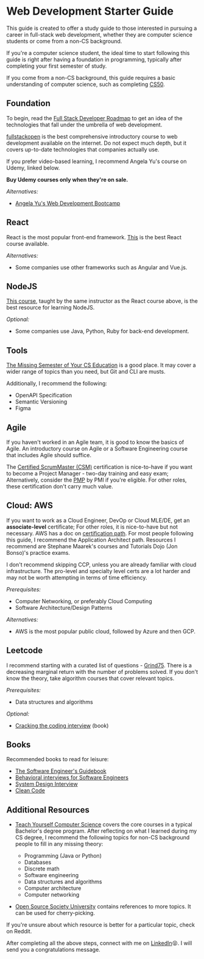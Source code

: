 # Web Development Starter Guide

This guide is created to offer a study guide to those interested in pursuing a career in full-stack web development, whether they are computer science students or come from a non-CS background.

If you're a computer science student, the ideal time to start following this guide is right after having a foundation in programming, typically after completing your first semester of study.

If you come from a non-CS background, this guide requires a basic understanding of computer science, such as completing [CS50](https://pll.harvard.edu/course/cs50-introduction-computer-science).

## Foundation

To begin, read the [Full Stack Developer Roadmap](https://roadmap.sh/full-stack) to get an idea of the technologies that fall under the umbrella of web development.

[fullstackopen](https://fullstackopen.com/) is the best comprehensive introductory course to web development available on the internet. Do not expect much depth, but it covers up-to-date technologies that companies actually use.

If you prefer video-based learning, I recommend Angela Yu's course on Udemy, linked below.

**Buy Udemy courses only when they're on sale.**

_Alternatives:_

- [Angela Yu's Web Development Bootcamp](https://www.udemy.com/course/the-complete-web-development-bootcamp/)

## React

React is the most popular front-end framework. [This](https://www.udemy.com/course/react-the-complete-guide-incl-redux/) is the best React course available.

_Alternatives:_

- Some companies use other frameworks such as Angular and Vue.js.

## NodeJS

[This course](https://www.udemy.com/course/nodejs-the-complete-guide/), taught by the same instructor as the React course above, is the best resource for learning NodeJS.

_Optional:_

- Some companies use Java, Python, Ruby for back-end development.

## Tools

[The Missing Semester of Your CS Education](https://missing.csail.mit.edu/) is a good place. It may cover a wider range of topics than you need, but Git and CLI are musts.

Additionally, I recommend the following:

- OpenAPI Specification
- Semantic Versioning
- Figma

## Agile

If you haven't worked in an Agile team, it is good to know the basics of Agile. An introductory course on Agile or a Software Engineering course that includes Agile should suffice.

The [Certified ScrumMaster (CSM)](https://www.scrumalliance.org/get-certified) certification is nice-to-have if you want to become a Project Manager - two-day training and easy exam; Alternatively, consider the [PMP](https://www.pmi.org/certifications) by PMI if you're eligible. For other roles, these certification don't carry much value.

## Cloud: AWS

If you want to work as a Cloud Engineer, DevOp or Cloud MLE/DE, get an **associate-level** certificate; For other roles, it is nice-to-have but not necessary. AWS has a doc on [certification path](https://aws.amazon.com/certification/). For most people following this guide, I recommend the Application Architect path. Resources I recommend are Stephane Maarek's courses and Tutorials Dojo (Jon Bonso)'s practice exams.

I don't recommend skipping CCP, unless you are already familiar with cloud infrastructure. The pro-level and specialty level certs are a lot harder and may not be worth attempting in terms of time efficiency.

_Prerequisites:_

- Computer Networking, or preferably Cloud Computing
- Software Architecture/Design Patterns

_Alternatives:_

- AWS is the most popular public cloud, followed by Azure and then GCP.

## Leetcode

I recommend starting with a curated list of questions - [Grind75](https://www.techinterviewhandbook.org/grind75). There is a decreasing marginal return with the number of problems solved. If you don't know the theory, take algorithm courses that cover relevant topics.

_Prerequisites:_

- Data structures and algorithms

_Optional:_

- [Cracking the coding interview](https://www.amazon.ca/Cracking-Coding-Interview-Programming-Questions/dp/0984782850/) (book)

## Books

Recommended books to read for leisure:

- [The Software Engineer's Guidebook](https://www.amazon.ca/Software-Engineers-Guidebook-Navigating-positions/dp/908338182X)
- [Behavioral interviews for Software Engineers](https://www.amazon.ca/Behavioral-Interviews-Software-Engineers-Strategies/dp/B0C1JFQYCR/)
- [System Design Interview](https://www.amazon.ca/System-Design-Interview-Insiders-Guide/dp/1736049119/)
- [Clean Code](https://www.amazon.ca/Clean-Code-Handbook-Software-Craftsmanship-ebook/dp/B001GSTOAM)

## Additional Resources

- [Teach Yourself Computer Science](https://teachyourselfcs.com/) covers the core courses in a typical Bachelor's degree program. After reflecting on what I learned during my CS degree, I recommend the following topics for non-CS background people to fill in any missing theory:

  - Programming (Java or Python)
  - Databases
  - Discrete math
  - Software engineering
  - Data structures and algorithms
  - Computer architecture
  - Computer networking

- [Open Source Society University](https://github.com/ossu/computer-science) contains references to more topics. It can be used for cherry-picking.

If you're unsure about which resource is better for a particular topic, check on Reddit.

After completing all the above steps, connect with me on [LinkedIn](https://www.linkedin.com/in/leo-hong/)😝. I will send you a congratulations message.
